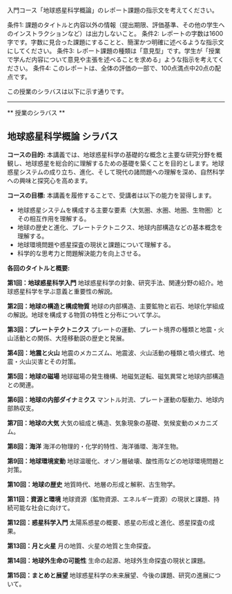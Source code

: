 入門コース「地球惑星科学概論」のレポート課題の指示文を考えてください。

条件1: 課題のタイトルと内容以外の情報（提出期限、評価基準、その他の学生へのインストラクションなど）は出力しないこと。
条件2: レポートの字数は1600字です。字数に見合った課題にすることと、簡潔かつ明確に述べるような指示文にしてください。
条件3: レポート課題の種類は「意見型」です。学生が「授業で学んだ内容について意見や主張を述べることを求める」ような指示を考えてください。
条件4: このレポートは、全体の評価の一部で、100点満点中20点の配点です。

この授業のシラバスは以下に示す通りです。

---------------------------------------
** 授業のシラバス **
## 地球惑星科学概論 シラバス

**コースの目的:** 本講義では、地球惑星科学の基礎的な概念と主要な研究分野を概観し、地球惑星を総合的に理解するための基礎を築くことを目的とします。地球惑星システムの成り立ち、進化、そして現代の諸問題への理解を深め、自然科学への興味と探究心を高めます。

**コースの目標:**  本講義を履修することで、受講者は以下の能力を習得します。
* 地球惑星システムを構成する主要な要素（大気圏、水圏、地圏、生物圏）とその相互作用を理解する。
* 地球の歴史と進化、プレートテクトニクス、地球内部構造などの基本概念を理解する。
* 地球環境問題や惑星探査の現状と課題について理解する。
* 科学的な思考力と問題解決能力を向上させる。


**各回のタイトルと概要:**

**第1回：地球惑星科学入門**
地球惑星科学の対象、研究手法、関連分野の紹介。地球惑星科学を学ぶ意義と重要性の解説。

**第2回：地球の構造と構成物質**
地球の内部構造、主要鉱物と岩石、地球化学組成の解説。地球を構成する物質の特性と分布について学ぶ。

**第3回：プレートテクトニクス**
プレートの運動、プレート境界の種類と地震・火山活動との関係、大陸移動説の歴史と発展。

**第4回：地震と火山**
地震のメカニズム、地震波、火山活動の種類と噴火様式、地震・火山災害とその対策。

**第5回：地球の磁場**
地球磁場の発生機構、地磁気逆転、磁気異常と地球内部構造との関連。

**第6回：地球の内部ダイナミクス**
マントル対流、プレート運動の駆動力、地球内部熱収支。

**第7回：地球の大気**
大気の組成と構造、気象現象の基礎、気候変動のメカニズム。

**第8回：海洋**
海洋の物理的・化学的特性、海洋循環、海洋生物。

**第9回：地球環境変動**
地球温暖化、オゾン層破壊、酸性雨などの地球環境問題と対策。

**第10回：地球の歴史**
地質時代、地層の形成と解釈、古生物学。

**第11回：資源と環境**
地球資源（鉱物資源、エネルギー資源）の現状と課題、持続可能な社会に向けて。

**第12回：惑星科学入門**
太陽系惑星の概要、惑星の形成と進化、惑星探査の成果。

**第13回：月と火星**
月の地質、火星の地質と生命探査。

**第14回：地球外生命の可能性**
生命の起源、地球外生命探査の現状と課題。

**第15回：まとめと展望**
地球惑星科学の未来展望、今後の課題、研究の進展について。


